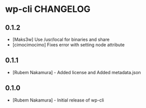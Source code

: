 wp-cli CHANGELOG
================

0.1.2
-----
- [Maks3w] Use /usr/local for binaries and share
- [cimocimocimo] Fixes error with setting node attribute

0.1.1
-----
- [Rubem Nakamura] - Added license and Added metadata.json

0.1.0
-----
- [Rubem Nakamura] - Initial release of wp-cli
